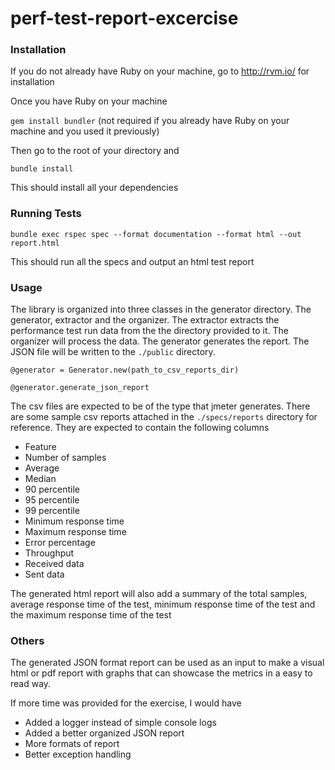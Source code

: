 # perf-test-report-excercise

### Installation

If you do not already have Ruby on your machine, go to http://rvm.io/ for installation

Once you have Ruby on your machine

`gem install bundler` (not required if you already have Ruby on your machine
 and you used it previously)
 
 Then go to the root of your directory and
 
 `bundle install`
 
 This should install all your dependencies 
 
 ### Running Tests
 
 `bundle exec rspec spec --format documentation --format html --out report.html`
 
 This should run all the specs and output an html test report
 
 ### Usage
 
 The library is organized into three classes in the generator directory. The generator,
 extractor and the organizer. The extractor extracts the performance test run
 data from the the directory provided to it. The organizer will process the
 data. The generator generates the report. The JSON file will be written to
  the `./public` directory.
 
 `@generator = Generator.new(path_to_csv_reports_dir)`
 
 `@generator.generate_json_report`
 
 The csv files are expected to be of the type that jmeter generates. There are 
 some sample csv reports attached in the `./specs/reports` directory for reference.
 They are expected to contain the following columns
 
 * Feature
 * Number of samples
 * Average
 * Median
 * 90 percentile
 * 95 percentile
 * 99 percentile
 * Minimum response time
 * Maximum response time
 * Error percentage
 * Throughput
 * Received data
 * Sent data
 
 The generated html report will also add a summary of the total samples, 
 average response time of the test, minimum response time of the test and 
 the maximum response time of the test 
 
 ### Others
 
 The generated JSON format report can be used as an input to make a visual html or 
 pdf report with graphs that can showcase the metrics in a easy to read way.
 
 If more time was provided for the exercise, I would have 
 * Added a logger instead of simple console logs
 * Added a better organized JSON report
 * More formats of report
 * Better exception handling 
 
 

